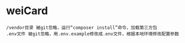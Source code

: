 # weiCard

    /vendor目录 被git忽略，运行“composer install”命令，加载第三方包
    .env文件 被git忽略，用.env.example修改成.env文件，根据本地环境修改配置参数
